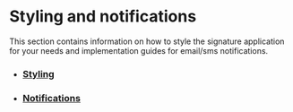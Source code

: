 # Styling and notifications

This section contains information on how to style the signature application for your needs and implementation guides for email/sms notifications.



* ### [Styling](/signature/styling-and-notifications/styling.md)
* ### [Notifications](/signature/styling-and-notifications/notifications.md)



